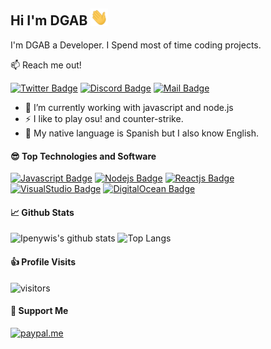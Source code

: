 ## Hi I'm DGAB <img src="assets/images/wave.gif" width="28px" alt="hi">

I'm DGAB a Developer. I Spend most of time coding projects.

📫 Reach me out!

[![Twitter Badge](https://img.shields.io/badge/-@DGABzd-1ca0f1?style=flat&labelColor=1ca0f1&logo=twitter&logoColor=white&link=https://twitter.com/DGABzd)](https://twitter.com/DGABzd) [![Discord Badge](https://img.shields.io/badge/-DGAV_0001-5865F2?style=flat&labelColor=5865F2&logo=discord&logoColor=white&link=https://discordapp.com/users/936422224427089940)](https://discordapp.com/users/936422224427089940) [![Mail Badge](https://img.shields.io/badge/-diegoaybar2021@gmail.com-c0392b?style=flat&labelColor=c0392b&logo=gmail&logoColor=white)](mailto:diegoaybar2021@gmail.com)

- 🔭 I’m currently working with javascript and node.js
- ⚡ I like to play osu! and counter-strike.
- 🍰 My native language is Spanish but I also know English.


#### 😎 Top Technologies and Software

[![Javascript Badge](https://img.shields.io/badge/-Javascript-F0DB4F?style=for-the-badge&labelColor=black&logo=javascript&logoColor=F0DB4F)](#) [![Nodejs Badge](https://img.shields.io/badge/-Nodejs-3C873A?style=for-the-badge&labelColor=black&logo=node.js&logoColor=3C873A)](#) [![Reactjs Badge](https://img.shields.io/badge/-Reactjs-61DBFB?style=for-the-badge&labelColor=black&logo=react&logoColor=61DBFB)](#) [![VisualStudio Badge](https://img.shields.io/badge/-Visual_Studio_Code-0078d7?style=for-the-badge&labelColor=black&logo=visualstudiocode&logoColor=0078d7)](#) [![DigitalOcean Badge](https://img.shields.io/badge/-Digital_Ocean-008bcf?style=for-the-badge&labelColor=black&logo=digitalocean&logoColor=008bcf)](#) 


#### 📈 Github Stats

![Ipenywis's github stats](https://github-readme-stats.vercel.app/api?username=DGABzd&count_private=true&theme=tokyonight&show_icons=true)
![Top Langs](https://github-readme-stats.vercel.app/api/top-langs/?username=DGABzd&layout=compact&count_private=true&theme=tokyonight)


#### 👍 Profile Visits 

![visitors](https://visitor-badge.glitch.me/badge?page_id=DGABzd)


#### 💖 Support Me

[![paypal.me](https://ionicabizau.github.io/badges/paypal.svg)](https://www.paypal.me/DGABzd)
